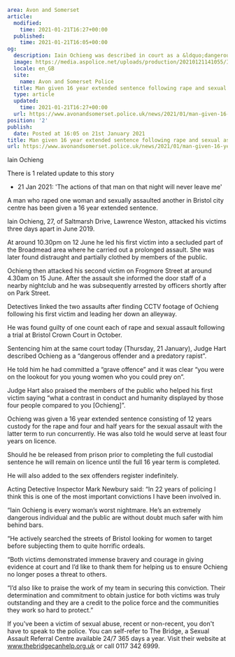 ```yaml
area: Avon and Somerset
article:
  modified:
    time: 2021-01-21T16:27+00:00
  published:
    time: 2021-01-21T16:05+00:00
og:
  description: Iain Ochieng was described in court as a &ldquo;dangerous offender and a predatory rapist&rdquo;.
  image: https://media.aspolice.net/uploads/production/20210121141055/Iain-Ochieng-web.jpg
  locale: en_GB
  site:
    name: Avon and Somerset Police
  title: Man given 16 year extended sentence following rape and sexual assault | Avon and Somerset Police
  type: article
  updated:
    time: 2021-01-21T16:27+00:00
  url: https://www.avonandsomerset.police.uk/news/2021/01/man-given-16-year-extended-sentence-following-rape-and-sexual-assault/
position: '2'
publish:
  date: Posted at 16:05 on 21st January 2021
title: Man given 16 year extended sentence following rape and sexual assault | Avon and Somerset Police
url: https://www.avonandsomerset.police.uk/news/2021/01/man-given-16-year-extended-sentence-following-rape-and-sexual-assault/
```

Iain Ochieng

There is 1 related update to this story

 * 21 Jan 2021: 'The actions of that man on that night will never leave me'

A man who raped one woman and sexually assaulted another in Bristol city centre has been given a 16 year extended sentence.

Iain Ochieng, 27, of Saltmarsh Drive, Lawrence Weston, attacked his victims three days apart in June 2019.

At around 10.30pm on 12 June he led his first victim into a secluded part of the Broadmead area where he carried out a prolonged assault. She was later found distraught and partially clothed by members of the public.

Ochieng then attacked his second victim on Frogmore Street at around 4.30am on 15 June. After the assault she informed the door staff of a nearby nightclub and he was subsequently arrested by officers shortly after on Park Street.

Detectives linked the two assaults after finding CCTV footage of Ochieng following his first victim and leading her down an alleyway.

He was found guilty of one count each of rape and sexual assault following a trial at Bristol Crown Court in October.

Sentencing him at the same court today (Thursday, 21 January), Judge Hart described Ochieng as a “dangerous offender and a predatory rapist”.

He told him he had committed a “grave offence” and it was clear “you were on the lookout for you young women who you could prey on”.

Judge Hart also praised the members of the public who helped his first victim saying “what a contrast in conduct and humanity displayed by those four people compared to you [Ochieng]”.

Ochieng was given a 16 year extended sentence consisting of 12 years custody for the rape and four and half years for the sexual assault with the latter term to run concurrently. He was also told he would serve at least four years on licence.

Should he be released from prison prior to completing the full custodial sentence he will remain on licence until the full 16 year term is completed.

He will also added to the sex offenders register indefinitely.

Acting Detective Inspector Mark Newbury said: “In 22 years of policing I think this is one of the most important convictions I have been involved in.

“Iain Ochieng is every woman’s worst nightmare. He’s an extremely dangerous individual and the public are without doubt much safer with him behind bars.

“He actively searched the streets of Bristol looking for women to target before subjecting them to quite horrific ordeals.

“Both victims demonstrated immense bravery and courage in giving evidence at court and I’d like to thank them for helping us to ensure Ochieng no longer poses a threat to others.

“I’d also like to praise the work of my team in securing this conviction. Their determination and commitment to obtain justice for both victims was truly outstanding and they are a credit to the police force and the communities they work so hard to protect.”

If you've been a victim of sexual abuse, recent or non-recent, you don't have to speak to the police. You can self-refer to The Bridge, a Sexual Assault Referral Centre available 24/7 365 days a year. Visit their website at www.thebridgecanhelp.org.uk or call 0117 342 6999.
